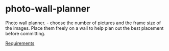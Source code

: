 # photo-wall-planner
Photo wall planner. - choose the number of pictures and the frame size of the images. Place them freely on a wall to help plan out the best placement before committing.

[Requirements](./REQUIREMENTS.md)

